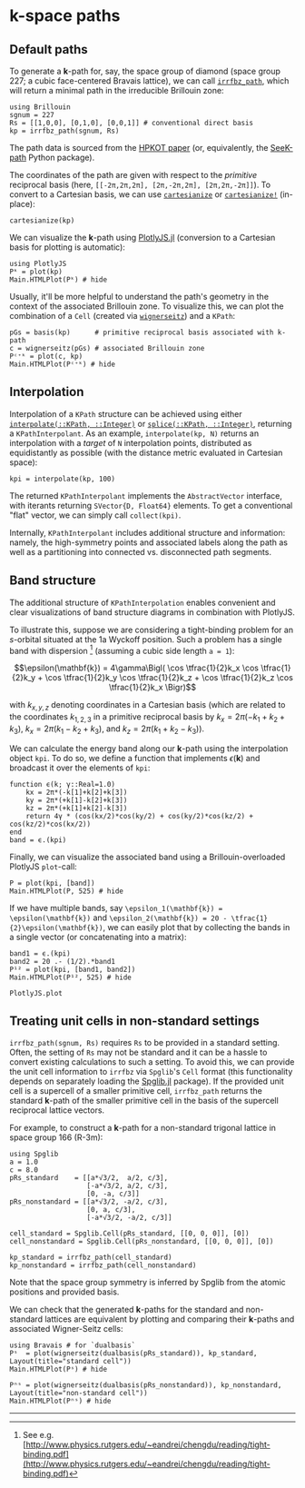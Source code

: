 # **k**-space paths

## Default paths

To generate a **k**-path for, say, the space group of diamond (space group 227; a cubic face-centered Bravais lattice), we can call [`irrfbz_path`](@ref), which will return a minimal path in the irreducible Brillouin zone:
```@example kpath
using Brillouin
sgnum = 227
Rs = [[1,0,0], [0,1,0], [0,0,1]] # conventional direct basis
kp = irrfbz_path(sgnum, Rs)
```
The path data is sourced from the [HPKOT paper](http://dx.doi.org/10.1016/j.commatsci.2016.10.015) (or, equivalently, the [SeeK-path](https://github.com/giovannipizzi/seekpath) Python package). 

The coordinates of the path are given with respect to the *primitive* reciprocal basis (here, `[[-2π,2π,2π], [2π,-2π,2π], [2π,2π,-2π]]`). To convert to a Cartesian basis, we can use [`cartesianize`](@ref) or [`cartesianize!`](@ref) (in-place):
```@example kpath
cartesianize(kp)
```
We can visualize the **k**-path using [PlotlyJS.jl](https://github.com/JuliaPlots/PlotlyJS.jl) (conversion to a Cartesian basis for plotting is automatic):
```@example kpath
using PlotlyJS
Pᵏ = plot(kp)
Main.HTMLPlot(Pᵏ) # hide
```

Usually, it'll be more helpful to understand the path's geometry in the context of the associated Brillouin zone. To visualize this, we can plot the combination of a `Cell` (created via [`wignerseitz`](@ref)) and a `KPath`:
```@example kpath
pGs = basis(kp)      # primitive reciprocal basis associated with k-path
c = wignerseitz(pGs) # associated Brillouin zone
Pᶜ⁺ᵏ = plot(c, kp)
Main.HTMLPlot(Pᶜ⁺ᵏ) # hide
```

## Interpolation
Interpolation of a `KPath` structure can be achieved using either [`interpolate(::KPath, ::Integer)`](@ref) or [`splice(::KPath, ::Integer)`](@ref), returning a `KPathInterpolant`.
As an example, `interpolate(kp, N)` returns an interpolation with a *target* of `N` interpolation points, distributed as equidistantly as possible (with the distance metric evaluated in Cartesian space):
```@example kpath
kpi = interpolate(kp, 100)
```
The returned `KPathInterpolant` implements the `AbstractVector` interface, with iterants returning `SVector{D, Float64}` elements.
To get a conventional "flat" vector, we can simply call `collect(kpi)`.

Internally, `KPathInterpolant` includes additional structure and information: namely, the high-symmetry points and associated labels along the path as well as a partitioning into connected vs. disconnected path segments.

## Band structure
The additional structure of `KPathInterpolation` enables convenient and clear visualizations of band structure diagrams in combination with PlotlyJS.

To illustrate this, suppose we are considering a tight-binding problem for an *s*-orbital situated at the 1a Wyckoff position. Such a problem has a single band with dispersion [^1] (assuming a cubic side length ``a = 1``):
```math
\epsilon(\mathbf{k})
=
4\gamma\Bigl(
    \cos \tfrac{1}{2}k_x \cos \tfrac{1}{2}k_y +
    \cos \tfrac{1}{2}k_y \cos \tfrac{1}{2}k_z +
    \cos \tfrac{1}{2}k_z \cos \tfrac{1}{2}k_x
    \Bigr)
```
with $k_{x,y,z}$ denoting coordinates in a Cartesian basis (which are related to the coordinates $k_{1,2,3}$ in a primitive reciprocal basis by $k_x = 2π(-k_1+k_2+k_3)$, $k_x = 2π(k_1-k_2+k_3)$, and $k_z = 2π(k_1+k_2-k_3)$).

We can calculate the energy band along our **k**-path using the interpolation object `kpi`. To do so, we define a function that implements $\epsilon(\mathbf{k})$ and broadcast it over the elements of `kpi`:
```@example kpath
function ϵ(k; γ::Real=1.0)
    kx = 2π*(-k[1]+k[2]+k[3])
    ky = 2π*(+k[1]-k[2]+k[3])
    kz = 2π*(+k[1]+k[2]-k[3])
    return 4γ * (cos(kx/2)*cos(ky/2) + cos(ky/2)*cos(kz/2) + cos(kz/2)*cos(kx/2))
end
band = ϵ.(kpi)
```

Finally, we can visualize the associated band using a Brillouin-overloaded PlotlyJS `plot`-call:
```@example kpath
P = plot(kpi, [band])
Main.HTMLPlot(P, 525) # hide
```

If we have multiple bands, say ``\epsilon_1(\mathbf{k}) = \epsilon(\mathbf{k})`` and ``\epsilon_2(\mathbf{k}) = 20 - \tfrac{1}{2}\epsilon(\mathbf{k})``, we can easily plot that by collecting the bands in a single vector (or concatenating into a matrix):
```@example kpath
band1 = ϵ.(kpi)
band2 = 20 .- (1/2).*band1
P¹² = plot(kpi, [band1, band2])
Main.HTMLPlot(P¹², 525) # hide
```

```@docs
PlotlyJS.plot
```

## Treating unit cells in non-standard settings
`irrfbz_path(sgnum, Rs)` requires `Rs` to be provided in a standard setting. Often, the setting of `Rs` may not be standard and it can be a hassle to convert existing calculations to such a setting.
To avoid this, we can provide the unit cell information to `irrfbz` via `Spglib`'s `Cell` format (this functionality depends on separately loading the [Spglib.jl](https://github.com/singularitti/Spglib.jl) package).
If the provided unit cell is a supercell of a smaller primitive cell, `irrfbz_path` returns the standard **k**-path of the smaller primitive cell in the basis of the supercell reciprocal lattice vectors.

For example, to construct a **k**-path for a non-standard trigonal lattice in space group 166 (R-3m):
```@example kpath
using Spglib
a = 1.0
c = 8.0
pRs_standard    = [[a*√3/2,  a/2, c/3],
                   [-a*√3/2, a/2, c/3],
                   [0, -a, c/3]]
pRs_nonstandard = [[a*√3/2, -a/2, c/3],
                   [0, a, c/3],
                   [-a*√3/2, -a/2, c/3]]

cell_standard = Spglib.Cell(pRs_standard, [[0, 0, 0]], [0])
cell_nonstandard = Spglib.Cell(pRs_nonstandard, [[0, 0, 0]], [0])

kp_standard = irrfbz_path(cell_standard)
kp_nonstandard = irrfbz_path(cell_nonstandard)
```
Note that the space group symmetry is inferred by Spglib from the atomic positions and provided basis.

We can check that the generated **k**-paths for the standard and non-standard lattices are equivalent by plotting and comparing their **k**-paths and associated Wigner-Seitz cells:
```@example kpath
using Bravais # for `dualbasis`
Pˢ  = plot(wignerseitz(dualbasis(pRs_standard)), kp_standard, Layout(title="standard cell"))
Main.HTMLPlot(Pˢ) # hide
```

```@example kpath
Pⁿˢ = plot(wignerseitz(dualbasis(pRs_nonstandard)), kp_nonstandard, Layout(title="non-standard cell"))
Main.HTMLPlot(Pⁿˢ) # hide
```

---

[^1]: See e.g. [http://www.physics.rutgers.edu/~eandrei/chengdu/reading/tight-binding.pdf](http://www.physics.rutgers.edu/~eandrei/chengdu/reading/tight-binding.pdf)